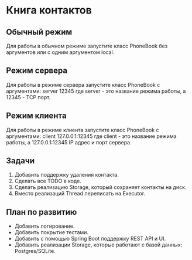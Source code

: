 # Книга контактов

## Обычный режим
Для работы в обычном режиме запустите класс PhoneBook без аргументов или с одним аргументом local.

## Режим сервера
Для работы в режиме сервера запустите класс PhoneBook с аргументами: server 12345
где server - это название режима работы, а 12345 - TCP порт.

## Режим клиента
Для работы в режиме клиента запустите класс PhoneBook с аргументами: client 127.0.0.1:12345
где client - это название режима работы, а 127.0.0.1:12345 IP адрес и порт сервера.

## Задачи

1. Добавить поддержку удаления контакта.
2. Сделать все TODO в коде.
3. Сделать реализацию Storage, который сохраняет контакты на диск.
4. Вместо реализаций Thread переписать на Executor.

## План по развитию
- Добавить логирование.
- Добавить покрытие тестами.
- Добавить с помощью Spring Boot поддержку REST API и UI.
- Добавить реализации Storage, которые работают с базой данных: Postgres/SQLite.